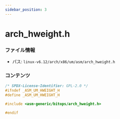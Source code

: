 ```yaml
---
sidebar_position: 3
---
```

# arch_hweight.h

### ファイル情報

- パス: `linux-v6.12/arch/x86/um/asm/arch_hweight.h`

### コンテンツ

```h
/* SPDX-License-Identifier: GPL-2.0 */
#ifndef _ASM_UM_HWEIGHT_H
#define _ASM_UM_HWEIGHT_H

#include <asm-generic/bitops/arch_hweight.h>

#endif

```
